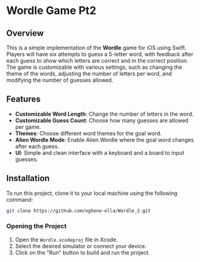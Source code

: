 # Wordle Game Pt2

## Overview
This is a simple implementation of the **Wordle** game for iOS using Swift. Players will have six attempts to guess a 5-letter word, with feedback after each guess to show which letters are correct and in the correct position.
The game is customizable with various settings, such as changing the theme of the words, adjusting the number of letters per word, and modifying the number of guesses allowed.

## Features

- **Customizable Word Length**: Change the number of letters in the word.
- **Customizable Guess Count**: Choose how many guesses are allowed per game.
- **Themes**: Choose different word themes for the goal word.
- **Alien Wordle Mode**: Enable Alien Wordle where the goal word changes after each guess.
- **UI**: Simple and clean interface with a keyboard and a board to input guesses.


## Installation

To run this project, clone it to your local machine using the following command:

```bash
git clone https://github.com/oghene-ella/Wordle_2.git
```

### Opening the Project

1. Open the `Wordle.xcodeproj` file in Xcode.
2. Select the desired simulator or connect your device.
3. Click on the "Run" button to build and run the project.

